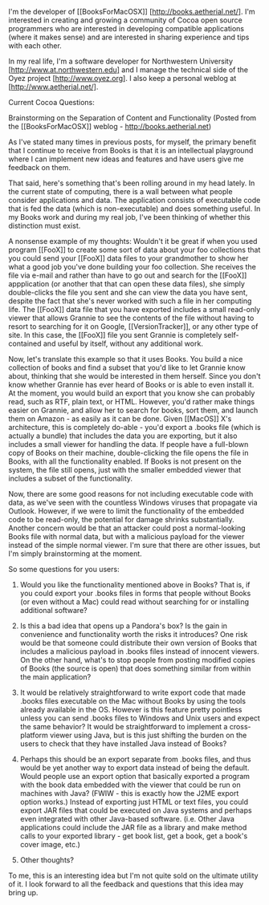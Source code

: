 I'm the developer of [[BooksForMacOSX]] [http://books.aetherial.net/]. I'm interested in creating and growing a community of Cocoa open source programmers who are interested in developing compatible applications (where it makes sense) and are interested in sharing experience and tips with each other.

In my real life, I'm a software developer for Northwestern University [http://www.at.northwestern.edu] and I manage the technical side of the Oyez project [http://www.oyez.org]. I also keep a personal weblog at [http://www.aetherial.net/].

Current Cocoa Questions:

Brainstorming on the Separation of Content and Functionality (Posted from the [[BooksForMacOSX]] weblog - http://books.aetherial.net)

As I've stated many times in previous posts, for myself, the primary benefit that I continue to receive from Books is that it is an intellectual playground where I can implement new ideas and features and have users give me feedback on them.

That said, here's something that's been rolling around in my head lately. In the current state of computing, there is a wall between what people consider applications and data. The application consists of executable code that is fed the data (which is non-executable) and does something useful. In my Books work and during my real job, I've been thinking of whether this distinction must exist.

A nonsense example of my thoughts: Wouldn't it be great if when you used program [[FooX]] to create some sort of data about your foo collections that you could send your [[FooX]] data files to your grandmother to show her what a good job you've done building your foo collection. She receives the file via e-mail and rather than have to go out and search for the [[FooX]] appplication (or another that that can open these data files), she simply double-clicks the file you sent and she can view the data you have sent, despite the fact that she's never worked with such a file in her computing life. The [[FooX]] data file that you have exported includes a small read-only viewer that allows Grannie to see the contents of the file without having to resort to searching for it on Google, [[VersionTracker]], or any other type of site. In this case, the [[FooX]] file you sent Grannie is completely self-contained and useful by itself, without any additional work.

Now, let's translate this example so that it uses Books. You build a nice collection of books and find a subset that you'd like to let Grannie know about, thinking that she would be interested in them herself. Since you don't know whether Grannie has ever heard of Books or is able to even install it. At the moment, you would build an export that you know she can probably read, such as RTF, plain text, or HTML. However, you'd rather make things easier on Grannie, and allow her to search for books, sort them, and launch them on Amazon - as easily as it can be done. Given [[MacOS]] X's architecture, this is completely do-able - you'd export a .books file (which is actually a bundle) that includes the data you are exporting, but it also includes a small viewer for handling the data. If people have a full-blown copy of Books on their machine, double-clicking the file opens the file in Books, with all the functionality enabled. If Books is not present on the system, the file still opens, just with the smaller embedded viewer that includes a subset of the functionality.

Now, there are some good reasons for not including executable code with data, as we've seen with the countless Windows viruses that propagate via Outlook. However, if we were to limit the functionality of the embedded code to be read-only, the potential for damage shrinks substantially. Another concern would be that an attacker could post a normal-looking Books file with normal data, but with a malicious payload for the viewer instead of the simple normal viewer. I'm sure that there are other issues, but I'm simply brainstorming at the moment.

So some questions for you users:

1. Would you like the functionality mentioned above in Books? That is, if you could export your .books files in forms that people without Books (or even without a Mac) could read without searching for or installing additional software?

2. Is this a bad idea that opens up a Pandora's box? Is the gain in convenience and functionality worth the risks it introduces? One risk would be that someone could distribute their own version of Books that includes a malicious payload in .books files instead of innocent viewers. On the other hand, what's to stop people from posting modified copies of Books (the source is open) that does something similar from within the main application?

3. It would be relatively straightforward to write export code that made .books files executable on the Mac without Books by using the tools already available in the OS. However is this feature pretty pointless unless you can send .books files to Windows and Unix users and expect the same behavior? It would be straightforward to implement a cross-platform viewer using Java, but is this just shifting the burden on the users to check that they have installed Java instead of Books?

4. Perhaps this should be an export separate from .books files, and thus would be yet another way to export data instead of being the default. Would people use an export option that basically exported a program with the book data embedded with the viewer that could be run on machines with Java? (FWIW - this is exactly how the J2ME export option works.) Instead of exporting just HTML or text files, you could export JAR files that could be executed on Java systems and perhaps even integrated with other Java-based software. (i.e. Other Java applications could include the JAR file as a library and make method calls to your exported library - get book list, get a book, get a book's cover image, etc.)

5. Other thoughts?

To me, this is an interesting idea but I'm not quite sold on the ultimate utility of it. I look forward to all the feedback and questions that this idea may bring up.